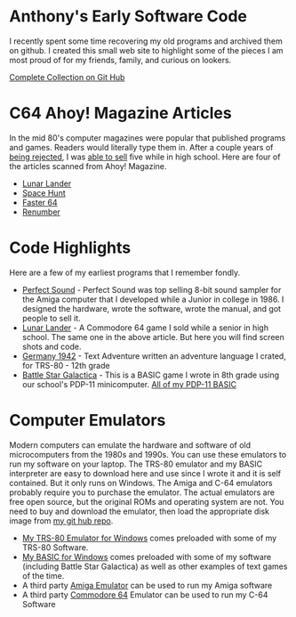 # Anthony's Early Software Code
I recently spent some time recovering my old programs and archived them on github.  I created this small web site to highlight some of the pieces I am most proud of for my friends, family, and curious on lookers.

[Complete Collection on Git Hub](https://github.com/ajwood1965/anthony-code-history/#readme) 

# C64 Ahoy! Magazine Articles
In the mid 80's computer magazines were popular that published programs and games.   Readers would literally type them in.  After a couple years of [being rejected](./scans/1981-7-20-creative-computing-tomb.jpg), I was [able to sell](./scans/1984-6-15-ahoy-composite.jpg) five while in high school. Here are four of the articles scanned from Ahoy! Magazine.

   - [Lunar Lander](./C64/lunar-lander/lunar-lander-ahoy-april-1984.pdf)
   - [Space Hunt](./C64/space-hunt/space-hunt-ahoy-april-1985.pdf)
   - [Faster 64](./C64/faster64/faster64-ahoy-april-1985.pdf)
   - [Renumber](./C64/renumber/renumber-ahoy-july-1984.pdf)

# Code Highlights
Here are a few of my earliest programs that I remember fondly.
   - [Perfect Sound](./amiga/perfect-sound/readme.md) - Perfect Sound was top selling 8-bit sound sampler for the Amiga computer that I developed while a Junior in college in 1986.  I designed the hardware, wrote the software, wrote the manual, and got people to sell it.
   - [Lunar Lander](./C64/lunar-lander/readme.md) - A Commodore 64 game I sold while a senior in high school.  The same one in the above article.  But here you will find screen shots and code.
   - [Germany 1942](./TRS-80/germany-1942/readme.md) - Text Adventure written an adventure language I crated, for TRS-80 - 12th grade
   - [Battle Star Galactica](./pdp-11/battlestar-galactica.jpg) - This is a BASIC game I wrote in 8th grade using our school's PDP-11 minicomputer. [All of my PDP-11 BASIC](./pdp-11/readme.md) 

# Computer Emulators
Modern computers can emulate the hardware and software of old microcomputers from the 1980s and 1990s.  You can use these emulators to run my software on your laptop.  The TRS-80 emulator and my BASIC interpreter are easy to download here and use since I wrote it and it is self contained. But it only runs on Windows.   The Amiga and C-64 emulators probably require you to purchase the emulator.  The actual emulators are free open source, but the original ROMs and operating system are not.  You need to buy and download the emulator, then load the appropriate disk image from [my git hub repo](https://github.com/ajwood1965/anthony-code-history/#readme).
   - [My TRS-80 Emulator for Windows](https://1drv.ms/u/s!AmFZ0QYkZ-tXg7k302hEFUNUvaK5xg?e=MBv5EW) comes preloaded with some of my TRS-80 Software.
   - [My BASIC for Windows](./Win/basic-classics/Classic%20Basic%20Games%20v1_0.zip) comes preloaded with some of my software (including Battle Star Galactica) as well as other examples of text games of the time.
   - A third party [Amiga Emulator](https://www.amigaforever.com/) can be used to run my Amiga software
   - A third party [Commodore 64](https://www.c64forever.com/) Emulator can be used to run my C-64 Software






